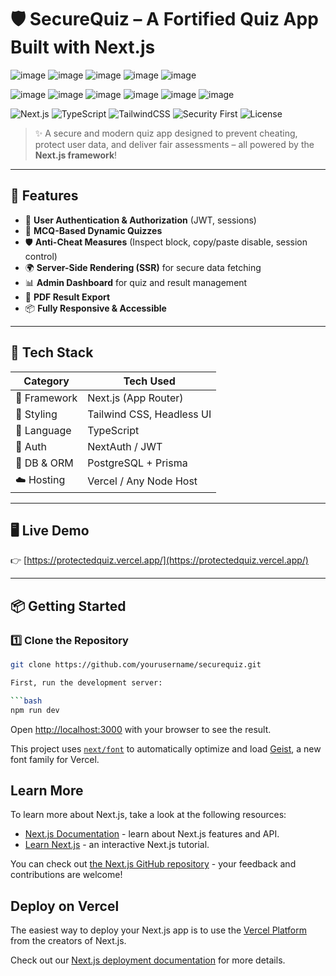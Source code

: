 # 🛡️ SecureQuiz – A Fortified Quiz App Built with Next.js
![image](https://github.com/user-attachments/assets/a47e7b6e-98d9-4990-8a8b-c4a4e93a2ad0)
![image](https://github.com/user-attachments/assets/37213b53-97f9-46e6-8be0-d19bce21a49b)
![image](https://github.com/user-attachments/assets/bee63589-9344-469a-86b7-786514cc3e8e)
![image](https://github.com/user-attachments/assets/dd8be77f-819a-4e85-9e6c-44a84d130f3f)
![image](https://github.com/user-attachments/assets/f68c21e6-fbb0-440f-b257-4be08a965c10)


![image](https://github.com/user-attachments/assets/3299c96f-5e1a-49c2-8c66-04cb882a5930)
![image](https://github.com/user-attachments/assets/21b94b08-c095-49ec-aa79-6fdd1d2f0262)
![image](https://github.com/user-attachments/assets/77f078e1-702b-4e66-80e1-2d2fb8511531)
![image](https://github.com/user-attachments/assets/bf979f97-ccaf-4a64-8b06-4ef2c7f35521)
![image](https://github.com/user-attachments/assets/3fef26c8-c201-4a8f-a0fa-0f8d884f0cb4)
![image](https://github.com/user-attachments/assets/543e6498-421e-407c-ad2c-a6242c53d81f)


![Next.js](https://img.shields.io/badge/Next.js-13%2B-black?logo=next.js&logoColor=white)
![TypeScript](https://img.shields.io/badge/TypeScript-Strong-blue?logo=typescript)
![TailwindCSS](https://img.shields.io/badge/TailwindCSS-CSS%20Framework-38b2ac?logo=tailwind-css)
![Security First](https://img.shields.io/badge/Security-Enabled-green?style=flat-square)
![License](https://img.shields.io/github/license/yourusername/securequiz)

> ✨ A secure and modern quiz app designed to prevent cheating, protect user data, and deliver fair assessments – all powered by the **Next.js framework**!

---

## 🚀 Features

- 🔐 **User Authentication & Authorization** (JWT, sessions)
- 🧠 **MCQ-Based Dynamic Quizzes**
- 🛡️ **Anti-Cheat Measures** (Inspect block, copy/paste disable, session control)
- 🌍 **Server-Side Rendering (SSR)** for secure data fetching
- 📊 **Admin Dashboard** for quiz and result management
- 📄 **PDF Result Export**
- 📦 **Fully Responsive & Accessible**

---

## 🧰 Tech Stack

| Category      | Tech Used                  |
| ------------- | -------------------------- |
| 🔧 Framework  | Next.js (App Router)       |
| 💅 Styling    | Tailwind CSS, Headless UI  |
| 📜 Language   | TypeScript                 |
| 🔐 Auth       | NextAuth / JWT             |
| 🧠 DB & ORM   | PostgreSQL + Prisma        |
| ☁️ Hosting    | Vercel / Any Node Host     |

---

## 🖥️ Live Demo

👉 [https://protectedquiz.vercel.app/](https://protectedquiz.vercel.app/)

---

## 📦 Getting Started

### 1️⃣ Clone the Repository

```bash
git clone https://github.com/yourusername/securequiz.git

First, run the development server:

```bash
npm run dev

```

Open [http://localhost:3000](http://localhost:3000) with your browser to see the result.


This project uses [`next/font`](https://nextjs.org/docs/app/building-your-application/optimizing/fonts) to automatically optimize and load [Geist](https://vercel.com/font), a new font family for Vercel.

## Learn More

To learn more about Next.js, take a look at the following resources:

- [Next.js Documentation](https://nextjs.org/docs) - learn about Next.js features and API.
- [Learn Next.js](https://nextjs.org/learn) - an interactive Next.js tutorial.

You can check out [the Next.js GitHub repository](https://github.com/vercel/next.js) - your feedback and contributions are welcome!

## Deploy on Vercel

The easiest way to deploy your Next.js app is to use the [Vercel Platform](https://vercel.com/new?utm_medium=default-template&filter=next.js&utm_source=create-next-app&utm_campaign=create-next-app-readme) from the creators of Next.js.

Check out our [Next.js deployment documentation](https://nextjs.org/docs/app/building-your-application/deploying) for more details.

